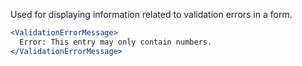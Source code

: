 Used for displaying information related to validation errors in a form.

```jsx
<ValidationErrorMessage>
  Error: This entry may only contain numbers.
</ValidationErrorMessage>
```
